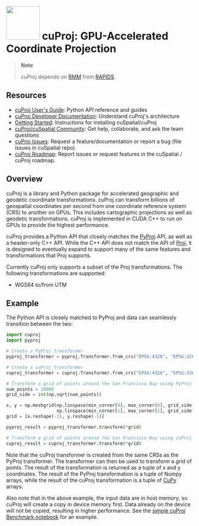 # <div align="left"><img src="https://rapids.ai/assets/images/rapids_logo.png" width="90px"/>&nbsp;cuProj: GPU-Accelerated Coordinate Projection</div>

> **Note**
>
> cuProj depends on [RMM](https://github.com/rapidsai/rmm) from [RAPIDS](https://rapids.ai/).

## Resources

- [cuProj User's Guide](https://docs.rapids.ai/api/cuproj/stable/user_guide/cuproj_api_examples.html):
  Python API reference and guides
- [cuProj Developer Documentation](https://docs.rapids.ai/api/cuproj/stable/developer_guide/index.html):
  Understand cuProj's architecture
- [Getting Started](https://rapids.ai/start.html):
  Instructions for installing cuSpatial/cuProj
- [cuProj/cuSpatial Community](https://github.com/rapidsai/cuspatial/discussions):
  Get help, collaborate, and ask the team questions
- [cuProj Issues](https://github.com/rapidsai/cuspatial/issues/new/choose):
  Request a feature/documentation or report a bug (file issues in cuSpatial repo).
- [cuProj Roadmap](https://github.com/orgs/rapidsai/projects/41/views/5):
  Report issues or request features in the cuSpatial / cuProj roadmap.

## Overview

cuProj is a library and Python package for accelerated geographic and geodetic coordinate
transformations. cuProj can transform billions of geospatial coordinates per second from one
coordinate reference system (CRS) to another on GPUs. This includes cartographic projections as well
as geodetic transformations. cuProj is implemented in CUDA C++ to run on GPUs to provide the highest
performance.

cuProj provides a Python API that closely matches the
[PyProj](https://pyproj4.github.io/pyproj/stable/) API, as well as a header-only C++ API. While the
C++ API does not match the API of [Proj](https://proj.org/), it is designed to eventually expand to
support many of the same features and transformations that Proj supports.

Currently cuProj only supports a subset of the Proj transformations. The following transformations
are supported:

- WGS84 to/from UTM

## Example

The Python API is closely matched to PyProj and data can seamlessly transition between the two:

```python
import cuproj
import pyproj

# Create a PyProj transformer
pyproj_transformer = pyproj.Transformer.from_crs("EPSG:4326", "EPSG:32613")

# Create a cuProj transformer
cuproj_transformer = cuproj.Transformer.from_crs("EPSG:4326", "EPSG:32613")

# Transform a grid of points around the San Francisco Bay using PyProj
num_points = 10000
grid_side = int(np.sqrt(num_points))

x, y = np.meshgrid(np.linspace(min_corner[0], max_corner[0], grid_side),
                   np.linspace(min_corner[1], max_corner[1], grid_side))
grid = [x.reshape(-1), y.reshape(-1)]

pyproj_result = pyproj_transformer.transform(*grid)

# Transform a grid of points around the San Francisco Bay using cuProj
cuproj_result = cuproj_transformer.transform(*grid)
```

Note that the cuProj transformer is created from the same CRSs as the PyProj transformer. The
transformer can then be used to transform a grid of points. The result of the transformation is
returned as a tuple of x and y coordinates. The result of the PyProj transformation is a tuple of
Numpy arrays, while the result of the cuProj transformation is a tuple of
[CuPy](https://cupy.dev/) arrays.

Also note that in the above example, the input data are in host memory, so cuProj will create a
copy in device memory first. Data already on the device will not be copied, resulting in higher
performance. See the
[simple cuProj Benchmark notebook](../../notebooks/simple_cuproj_benchmark.ipynb) for an example.
